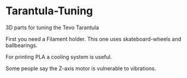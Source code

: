 # Tarantula-Tuning
3D parts for tuning the Tevo Tarantula

First you need a Filament holder. This one uses skateboard-wheels and ballbearings.

For printing PLA a cooling system is useful.

Some people say the Z-axis motor is vulnerable to vibrations.
